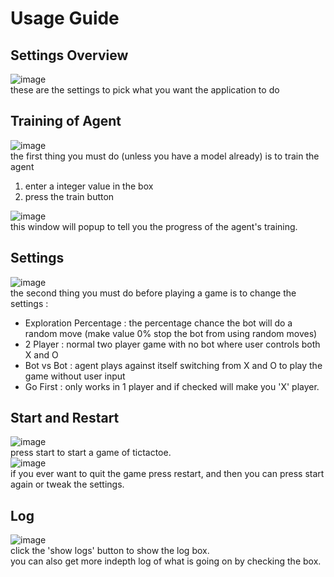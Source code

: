 # Usage Guide  
## Settings Overview  
![image](https://user-images.githubusercontent.com/98106107/151769284-e51c0864-7b6c-4e2c-8051-2c3bd17bd79e.png)  
these are the settings to pick what you want the application to do  
## Training of Agent  
![image](https://user-images.githubusercontent.com/98106107/151770379-9ec3a6d0-eff6-4103-bb0c-c60cae0a19e4.png)  
the first thing you must do (unless you have a model already) is to train the agent  
1. enter a integer value in the box  
2. press the train button  

![image](https://user-images.githubusercontent.com/98106107/151772163-f0fcb9e4-93e3-4785-af2f-ba2283008f6f.png)  
this window will popup to tell you the progress of the agent's training.  
## Settings  
![image](https://user-images.githubusercontent.com/98106107/151769521-8fc3de08-86a7-4e56-9357-69ea42ca8f39.png)  
the second thing you must do before playing a game is to change the settings :  
* Exploration Percentage : the percentage chance the bot will do a random move (make value 0% stop the bot from using random moves)  
* 2 Player : normal two player game with no bot where user controls both X and O  
* Bot vs Bot : agent plays against itself switching from X and O to play the game without user input  
* Go First : only works in 1 player and if checked will make you 'X' player.
## Start and Restart  
![image](https://user-images.githubusercontent.com/98106107/151769450-d1bb0089-df32-451a-bfe1-83c62526e20b.png)  
press start to start a game of tictactoe.  
![image](https://user-images.githubusercontent.com/98106107/151771188-d456ad00-e229-4e7a-8816-af89e89b1f24.png)  
if you ever want to quit the game press restart, and then you can press start again or tweak the settings.  
## Log  
![image](https://user-images.githubusercontent.com/98106107/151771452-67250ed9-5635-4e2b-a72f-b07098a00ca2.png)  
click the 'show logs' button to show the log box.  
you can also get more indepth log of what is going on by checking the box.  
